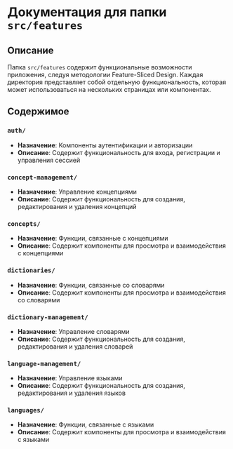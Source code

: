 # Документация для папки `src/features`

## Описание
Папка `src/features` содержит функциональные возможности приложения, следуя методологии Feature-Sliced Design. Каждая директория представляет собой отдельную функциональность, которая может использоваться на нескольких страницах или компонентах.

## Содержимое

### `auth/`
- **Назначение**: Компоненты аутентификации и авторизации
- **Описание**: Содержит функциональность для входа, регистрации и управления сессией

### `concept-management/`
- **Назначение**: Управление концепциями
- **Описание**: Содержит функциональность для создания, редактирования и удаления концепций

### `concepts/`
- **Назначение**: Функции, связанные с концепциями
- **Описание**: Содержит компоненты для просмотра и взаимодействия с концепциями

### `dictionaries/`
- **Назначение**: Функции, связанные со словарями
- **Описание**: Содержит компоненты для просмотра и взаимодействия со словарями

### `dictionary-management/`
- **Назначение**: Управление словарями
- **Описание**: Содержит функциональность для создания, редактирования и удаления словарей

### `language-management/`
- **Назначение**: Управление языками
- **Описание**: Содержит функциональность для создания, редактирования и удаления языков

### `languages/`
- **Назначение**: Функции, связанные с языками
- **Описание**: Содержит компоненты для просмотра и взаимодействия с языками